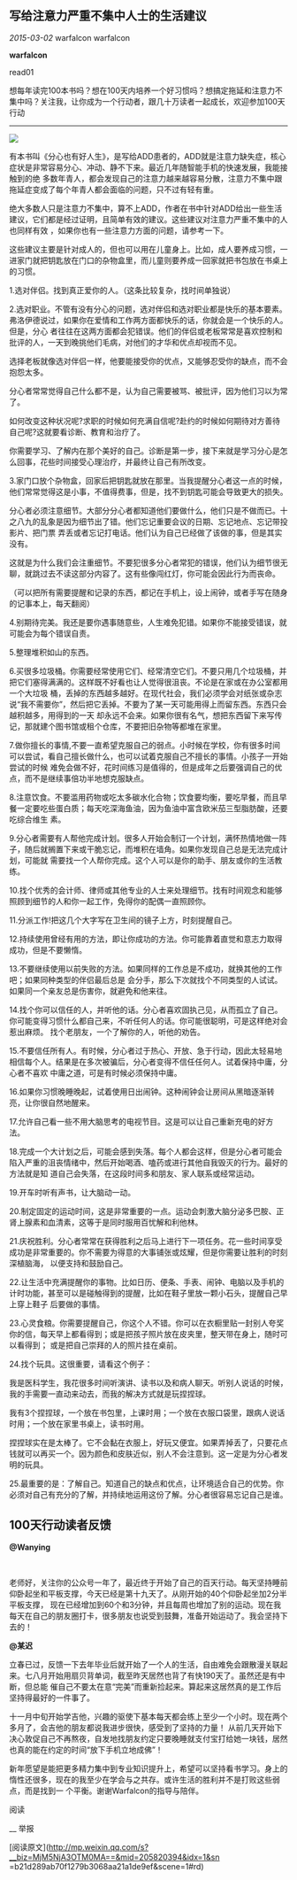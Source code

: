##  写给注意力严重不集中人士的生活建议

_2015-03-02_ warfalcon warfalcon

**warfalcon**

read01

想每年读完100本书吗？想在100天内培养一个好习惯吗？想搞定拖延和注意力不集中吗？关注我，让你成为一个行动者，跟几十万读者一起成长，欢迎参加100天行动

__ __

![](_resources/写给注意力严重不集中人士的生活建议image0.jpg)

有本书叫《分心也有好人生》，是写给ADD患者的，ADD就是注意力缺失症，核心症状是非常容易分心、冲动、静不下来。最近几年随智能手机的快速发展，我能接触到的绝
多数年青人，都会发现自己的注意力越来越容易分散，注意力不集中跟拖延症变成了每个年青人都会面临的问题，只不过有轻有重。  

绝大多数人只是注意力不集中，算不上ADD，作者在书中针对ADD给出一些生活建议，它们都是经过证明，且简单有效的建议。这些建议对注意力严重不集中的人也同样有效
，如果你也有一些注意力方面的问题，请参考一下。

这些建议主要是针对成人的，但也可以用在儿童身上。比如，成人要养成习惯，一进家门就把钥匙放在门口的杂物盒里，而儿童则要养成一回家就把书包放在书桌上的习惯。

1.选对伴侣。找到真正爱你的人。（这条比较复杂，找时间单独说）

2.选对职业。不管有没有分心的问题，选对伴侣和选对职业都是快乐的基本要素。弗洛伊德说过，如果你在爱情和工作两方面都快乐的话，你就会是一个快乐的人。但是，分心
者往往在这两方面都会犯错误。他们的伴侣或老板常常是喜欢控制和批评的人，一天到晚挑他们毛病，对他们的才华和优点却视而不见。

选择老板就像选对伴侣一样，他要能接受你的优点，又能够忍受你的缺点，而不会抱怨太多。

分心者常常觉得自己什么都不是，认为自己需要被骂、被批评，因为他们习以为常了。

如何改变这种状况呢?求职的时候如何充满自信呢?赴约的时候如何期待对方善待自己呢?这就要看诊断、教育和治疗了。

你需要学习、了解内在那个美好的自己。诊断是第一步，接下来就是学习分心是怎么回事，花些时间接受心理治疗，并最终让自己有所改变。

3.家门口放个杂物盒，回家后把钥匙就放在那里。当我提醒分心者这一点的时候，他们常常觉得这是小事，不值得费事，但是，找不到钥匙可能会导致更大的损失。

分心者必须注意细节。大部分分心者都知道他们要做什么，他们只是不做而已。十之八九的乱象是因为细节出了错。他们忘记重要会议的日期、忘记地点、忘记带投影片、把门票
弄丢或者忘记打电话。他们认为自己已经做了该做的事，但是其实没有。

这就是为什么我们会注重细节。不要犯很多分心者常犯的错误，他们认为细节很无聊，就跳过去不读这部分内容了。这有些像闯红灯，你可能会因此行为而丧命。

（可以把所有需要提醒和记录的东西，都记在手机上，设上闹钟，或者手写在随身的记事本上，每天翻阅）

4.别期待完美。我还是要你遇事随意些，人生难免犯错。如果你不能接受错误，就可能会为每个错误自责。

5.整理堆积如山的东西。

6.买很多垃圾桶。你需要经常使用它们、经常清空它们。不要只用几个垃圾桶，并把它们塞得满满的。这样既不好看也让人觉得很沮丧。不论是在家或在办公室都用一个大垃圾
桶，丢掉的东西越多越好。在现代社会，我们必须学会对纸张或杂志说“我不需要你”，然后把它丢掉。不要为了某一天可能用得上而留东西。东西只会越积越多，用得到的一天
却永远不会来。如果你很有名气，想把东西留下来写传记，那就建个图书馆或租个仓库，不要把旧杂物等都堆在家里。

7.做你擅长的事情,不要一直希望克服自己的弱点。小时候在学校，你有很多时间可以尝试，看自己擅长做什么，也可以试着克服自己不擅长的事情。小孩子一开始尝试的时候
难免会做不好，花时间练习是值得的，但是成年之后要强调自己的优点，而不是继续事倍功半地想克服缺点。

8.注意饮食。不要滥用药物或吃太多碳水化合物；饮食要均衡，要吃早餐，而且早餐一定要吃些蛋白质；每天吃深海鱼油，因为鱼油中富含欧米茄三型脂肪酸，还要吃综合维生
素。

9.分心者需要有人帮他完成计划。很多人开始会制订一个计划，满怀热情地做一阵子，随后就搁置下来或干脆忘记，而堆积在墙角。如果你发现自己总是无法完成计划，可能就
需要找一个人帮你完成。这个人可以是你的助手、朋友或你的生活教练。

10.找个优秀的会计师、律师或其他专业的人士来处理细节。找有时间观念和能够照顾到细节的人和你一起工作，免得你的配偶一直照顾你。

11.分派工作!把这几个大字写在卫生间的镜子上方，时刻提醒自己。

12.持续使用曾经有用的方法，即让你成功的方法。你可能靠着直觉和意志力取得成功，但是不要懒惰。

13.不要继续使用以前失败的方法。如果同样的工作总是不成功，就换其他的工作吧；如果同种类型的伴侣最后总是
会分手，那么下次就找个不同类型的人试试。如果同一个亲友总是伤害你，就避免和他来往。

14.找个你可以信任的人，并听他的话。分心者喜欢固执己见，从而孤立了自己。你可能变得习惯什么都自己来，不听任何人的话。你可能很聪明，可是这样绝对会惹出麻烦。
找个老朋友，一个了解你的人，听他的劝告。

15.不要信任所有人。有时候，分心者过于热心、开放、急于行动，因此太轻易地相信每个人。结果是在多次被骗后，分心者变得不信任任何人。试着保持中庸，分心者不喜欢
中庸之道，可是有时候必须保持中庸。

16.如果你习惯晚睡晚起，试着使用日出闹钟。这种闹钟会让房间从黑暗逐渐转亮，让你很自然地醒来。

17.允许自己看一些不用大脑思考的电视节目。这是可以让自己重新充电的好方法。

18.完成一个大计划之后，可能会感到失落。每个人都会这样，但是分心者可能会陷入严重的沮丧情绪中，然后开始喝酒、嗑药或进行其他自我毁灭的行为。最好的方法就是知
道自己会失落，在这段时间多和朋友、家人联系或经常运动。

19.开车时听有声书，让大脑动一动。

20.制定固定的运动时间，这是非常重要的一点。运动会刺激大脑分泌多巴胺、正肾上腺素和血清素，这等于是同时服用百忧解和利他林。

21.庆祝胜利。分心者常常在获得胜利之后马上进行下一项任务。花一些时间享受成功是非常重要的。你不需要为得意的大事铺张或炫耀，但是你需要让胜利的时刻深植脑海，
以便支持和鼓励自己。

22.让生活中充满提醒你的事物。比如日历、便条、手表、闹钟、电脑以及手机的计时功能，甚至可以是碰触得到的提醒，比如在鞋子里放一颗小石头，提醒自己早上穿上鞋子
后要做的事情。

23.心灵食粮。你需要提醒自己，你这个人不错。你可以在衣橱里贴一封别人夸奖你的信，每天早上都看得到；或是把孩子照片放在皮夹里，整天带在身上，随时可以看得到；
或是把自己崇拜的人的照片挂在桌前。

24.找个玩具。这很重要，请看这个例子：

我是医科学生，我花很多时间听演讲、读书以及和病人聊天。听别人说话的时候，我的手需要一直动来动去，而我的解决方式就是玩捏捏球。

我有3个捏捏球，一个放在书包里，上课时用；一个放在衣服口袋里，跟病人说话时用；一个放在家里书桌上，读书时用。

捏捏球实在是太棒了。它不会黏在衣服上，好玩又便宜。如果弄掉丢了，只要花点钱就可以再买一个。因为颜色和皮肤近似，别人不会注意到。这一定是为分心者发明的玩具。

25.最重要的是：了解自己。知道自己的缺点和优点，让环境适合自己的优势。你必须对自己有充分的了解，并持续地运用这份了解。分心者很容易忘记自己是谁。

## 100天行动读者反馈

**@Wanying**

‍

老师好，关注你的公众号一年了，最近终于开始了自己的百天行动。每天坚持睡前仰卧起坐和平板支撑，今天已经是第十九天了。从刚开始的40个仰卧起坐加2分半平板支撑，
现在已经增加到60个和3分钟，并且每周也增加了别的运动。现在我每天在自己的朋友圈打卡，很多朋友也说受到鼓舞，准备开始运动了。我会坚持下去的！

**@某迟**

立春已过，反馈一下去年毕业后就开始了一个人的生活，自由难免会跟散漫关联起来。七八月开始用扇贝背单词，截至昨天居然也背了有快190天了。虽然还是有中断，但总能
催自己不要太在意“完美”而重新捡起来。算起来这居然真的是工作后坚持得最好的一件事了。

十一月中旬开始学吉他，兴趣的驱使下基本每天都会练上至少一个小时。现在两个多月了，会吉他的朋友都说我进步很快，感受到了坚持的力量！
从前几天开始下决心敦促自己不再熬夜，自发地找朋友约定只要晚睡就支付宝打给她一块钱，居然也真的能在约定的时间“放下手机立地成佛”！

新年愿望是能把更多精力集中到专业知识提升上，希望可以坚持看书学习。身上的惰性还很多，现在的我至少在学会与之共存。或许生活的胜利并不是打败这些弱点，而是找到一
个平衡。谢谢Warfalcon的指导与陪伴。

  

阅读

__ 举报

[阅读原文](http://mp.weixin.qq.com/s?__biz=MjM5NjA3OTM0MA==&mid=205820394&idx=1&sn
=b21d289ab70f1279b3068aa21a1de9ef&scene=1#rd)

